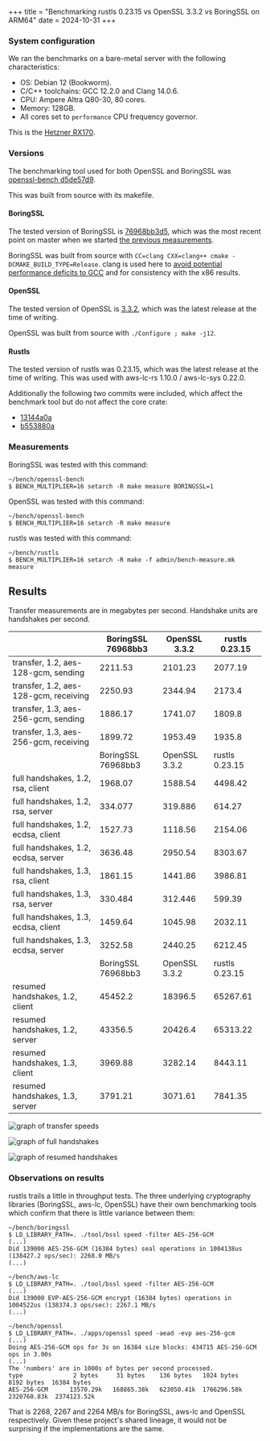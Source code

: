 +++
title = "Benchmarking rustls 0.23.15 vs OpenSSL 3.3.2 vs BoringSSL on ARM64"
date = 2024-10-31
+++

### System configuration

We ran the benchmarks on a bare-metal server with the following characteristics:

- OS: Debian 12 (Bookworm).
- C/C++ toolchains: GCC 12.2.0 and Clang 14.0.6.
- CPU: Ampere Altra Q80-30, 80 cores.
- Memory: 128GB.
- All cores set to `performance` CPU frequency governor.

This is the [Hetzner RX170](https://www.hetzner.com/dedicated-rootserver/matrix-rx/).

### Versions
The benchmarking tool used for both OpenSSL and BoringSSL was [openssl-bench d5de57d9](https://github.com/ctz/openssl-bench/tree/d5de57d92d483169cabf8ec22c351fe3819ba656).

This was built from source with its makefile.

#### BoringSSL
The tested version of BoringSSL is [76968bb3d5](https://github.com/google/boringssl/tree/76968bb3d5), which was the most recent point on master
when we started [the previous measurements](2024-10-18-report.md).

BoringSSL was built from source with `CC=clang CXX=clang++ cmake -DCMAKE_BUILD_TYPE=Release`.
clang is used here to [avoid potential performance deficits to GCC](https://issues.chromium.org/issues/42290529)
and for consistency with the x86 results.

#### OpenSSL
The tested version of OpenSSL is [3.3.2](https://github.com/openssl/openssl/tree/openssl-3.3.2), which was the latest release at the time of writing.

OpenSSL was built from source with `./Configure ; make -j12`.

#### Rustls
The tested version of rustls was 0.23.15, which was the latest release at the time of writing.
This was used with aws-lc-rs 1.10.0 / aws-lc-sys 0.22.0.

Additionally the following two commits were included, which affect the benchmark tool but do not affect the core crate:

- [13144a0a](https://github.com/rustls/rustls/commit/13144a0aa391bbec55aa92ee020e88c2bb8c3ea8)
- [b553880a](https://github.com/rustls/rustls/commit/b553880a5f5caf58bbd2c43e4031e8c55d6da486)

### Measurements

BoringSSL was tested with this command:

```shell
~/bench/openssl-bench
$ BENCH_MULTIPLIER=16 setarch -R make measure BORINGSSL=1
```

OpenSSL was tested with this command:

```shell
~/bench/openssl-bench
$ BENCH_MULTIPLIER=16 setarch -R make measure
```

rustls was tested with this command:

```shell
~/bench/rustls
$ BENCH_MULTIPLIER=16 setarch -R make -f admin/bench-measure.mk measure
```

## Results

Transfer measurements are in megabytes per second.
Handshake units are handshakes per second.

|  | BoringSSL 76968bb3 | OpenSSL 3.3.2 | rustls 0.23.15
| -- | -- | -- | -- |
transfer, 1.2, aes-128-gcm, sending | 2211.53 | 2101.23 | 2077.19
transfer, 1.2, aes-128-gcm, receiving | 2250.93 | 2344.94 | 2173.4
transfer, 1.3, aes-256-gcm, sending | 1886.17 | 1741.07 | 1809.8
transfer, 1.3, aes-256-gcm, receiving | 1899.72 | 1953.49 | 1935.8
|  | BoringSSL 76968bb3 | OpenSSL 3.3.2 | rustls 0.23.15
full handshakes, 1.2, rsa, client | 1968.07 | 1588.54 | 4498.42
full handshakes, 1.2, rsa, server | 334.077 | 319.886 | 614.27
full handshakes, 1.2, ecdsa, client | 1527.73 | 1118.56 | 2154.06
full handshakes, 1.2, ecdsa, server | 3636.48 | 2950.54 | 8303.67
full handshakes, 1.3, rsa, client | 1861.15 | 1441.86 | 3986.81
full handshakes, 1.3, rsa, server | 330.484 | 312.446 | 599.39
full handshakes, 1.3, ecdsa, client | 1459.64 | 1045.98 | 2032.11
full handshakes, 1.3, ecdsa, server | 3252.58 | 2440.25 | 6212.45
|  | BoringSSL 76968bb3 | OpenSSL 3.3.2 | rustls 0.23.15
resumed handshakes, 1.2, client | 45452.2 | 18396.5 | 65267.61
resumed handshakes, 1.2, server | 43356.5 | 20426.4 | 65313.22
resumed handshakes, 1.3, client | 3969.88 | 3282.14 | 8443.11
resumed handshakes, 1.3, server | 3791.21 | 3071.61 | 7841.35

![graph of transfer speeds](/2024-10-31-transfer.svg)

![graph of full handshakes](/2024-10-31-full-handshake.svg)

![graph of resumed handshakes](/2024-10-31-resumed-handshake.svg)


### Observations on results

rustls trails a little in throughput tests.  The three underlying
cryptography libraries (BoringSSL, aws-lc, OpenSSL) have their own
benchmarking tools which confirm that there is little variance between
them:

```shell
~/bench/boringssl
$ LD_LIBRARY_PATH=. ./tool/bssl speed -filter AES-256-GCM
(...)
Did 139000 AES-256-GCM (16384 bytes) seal operations in 1004138us (138427.2 ops/sec): 2268.0 MB/s
(...)
```

```shell
~/bench/aws-lc
$ LD_LIBRARY_PATH=. ./tool/bssl speed -filter AES-256-GCM
(...)
Did 139000 EVP-AES-256-GCM encrypt (16384 bytes) operations in 1004522us (138374.3 ops/sec): 2267.1 MB/s
(...)
```

```shell
~/bench/openssl
$ LD_LIBRARY_PATH=. ./apps/openssl speed -aead -evp aes-256-gcm
(...)
Doing AES-256-GCM ops for 3s on 16384 size blocks: 434715 AES-256-GCM ops in 3.00s
(...)
The 'numbers' are in 1000s of bytes per second processed.
type              2 bytes     31 bytes    136 bytes   1024 bytes   8192 bytes  16384 bytes
AES-256-GCM      13570.29k   168865.38k   623050.41k  1766296.58k  2320760.83k  2374123.52k
```

That is 2268, 2267 and 2264 MB/s for BoringSSL, aws-lc and OpenSSL respectively.
Given these project's shared lineage, it would not be surprising if the implementations
are the same.

